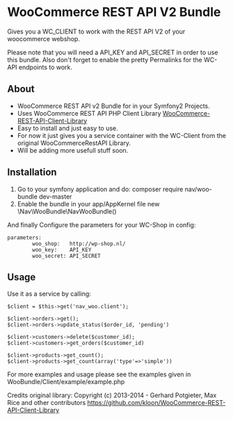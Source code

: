 WooCommerce REST API V2 Bundle
===

Gives you a WC_CLIENT to work with the REST API V2 of
your woocommerce webshop. 

Please note that you will need a API_KEY and API_SECRET in order to use this bundle.
Also don't forget to enable the pretty Permalinks for the WC-API endpoints to work.

About
-------------
- WooCommerce REST API v2 Bundle for in your Symfony2 Projects.
- Uses WooCommerce REST API PHP Client Library [WooCommerce-REST-API-Client-Library](https://github.com/kloon/WooCommerce-REST-API-Client-Library) 
- Easy to install and just easy to use.
- For now it just gives you a service container with the WC-Client from the original WooCommerceRestAPI Library.
- Will be adding more usefull stuff soon. 

Installation
-------------
1. Go to your symfony application and do:
	composer require nav/woo-bundle dev-master
2. Enable the bundle in your app/AppKernel file 
    new \Nav\WooBundle\NavWooBundle()
    
And finally Configure the parameters for your WC-Shop in config:

    parameters:
            woo_shop:   http://wp-shop.nl/
            woo_key:    API_KEY
            woo_secret: API_SECRET

Usage
-------------
Use it as a service by calling:

    $client = $this->get('nav_woo.client');
    
    $client->orders->get();
    $client->orders->update_status($order_id, 'pending')
    
    $client->customers->delete($customer_id);
    $client->customers->get_orders($customer_id)
    
    $client->products->get_count(); 
    $client->products->get_count(array('type'=>'simple'))
    
For more examples and usage please see the examples given in
WooBundle/Client/example/example.php

Credits original library:
Copyright (c) 2013-2014 - Gerhard Potgieter, Max Rice and other contributors
https://github.com/kloon/WooCommerce-REST-API-Client-Library
    
    
    
    
